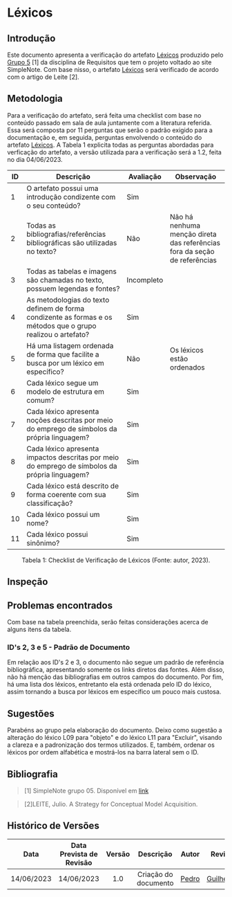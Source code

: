 # Léxicos
## Introdução
Este documento apresenta a verificação do artefato [Léxicos](https://requisitos-de-software.github.io/2023.1-Simplenote/modelagem/lexico/) produzido pelo [Grupo 5](https://requisitos-de-software.github.io/2023.1-Simplenote/) [1] da disciplina de Requisitos que tem o projeto voltado ao site SimpleNote. Com base nisso, o artefato [Léxicos](ttps://requisitos-de-software.github.io/2023.1-Simplenote/modelagem/lexico/) será verificado de acordo com o artigo de Leite [2].

## Metodologia
Para a verificação do artefato, será feita uma checklist com base no conteúdo passado em sala de aula juntamente com a literatura referida. Essa será composta por 11 perguntas que serão o padrão exigido para a documentação e, em seguida, perguntas envolvendo o conteúdo do artefato [Léxicos](https://requisitos-de-software.github.io/2023.1-Simplenote/modelagem/lexico/). A Tabela 1 explicita todas as perguntas abordadas para verficação do artefato, a versão utilizada para a verificação será a 1.2, feita no dia 04/06/2023.


| ID | Descrição | Avaliação | Observação |
| --- | --- | --- | --- |
| 1 | O artefato possui uma introdução condizente com o seu conteúdo? | Sim |  |
| 2 | Todas as bibliografias/referências bibliográficas são utilizadas no texto? | Não | Não há nenhuma menção direta das referências fora da seção de referências |
| 3 | Todas as tabelas e imagens são chamadas no texto, possuem legendas e fontes? | Incompleto |  |
| 4 | As metodologias do texto definem de forma condizente as formas e os métodos que o grupo realizou o artefato? | Sim |  |
| 5 | Há uma listagem ordenada de forma que facilite a busca por um léxico em específico? | Não | Os léxicos estão ordenados |
| 6 | Cada léxico segue um modelo de estrutura em comum? | Sim |  |
| 7 | Cada léxico apresenta noções descritas por meio do emprego de símbolos da própria linguagem? | Sim |  |
| 8 | Cada léxico apresenta impactos descritas por meio do emprego de símbolos da própria linguagem? | Sim |  |
| 9 | Cada léxico está descrito de forma coerente com sua classificação? | Sim |  |
| 10 | Cada léxico possui um nome? | Sim |  |
| 11 | Cada léxico possui sinônimo? | Sim |  |
<p><center>Tabela 1: Checklist de Verificação de Léxicos (Fonte: autor, 2023).</center></p>


## Inspeção
## Problemas encontrados
Com base na tabela preenchida, serão feitas considerações acerca de alguns itens da tabela.

### ID's 2, 3 e 5 - Padrão de Documento
Em relação aos ID's 2 e 3, o documento não segue um padrão de referência bibliográfica, apresentando somente os links diretos das fontes. Além disso, não há menção das bibliografias em outros campos do documento. 
Por fim, há uma lista dos léxicos, entretanto ela está ordenada pelo ID do léxico, assim tornando a busca por léxicos em específico um pouco mais custosa.

## Sugestões
Parabéns ao grupo pela elaboração do documento. Deixo como sugestão a alteração do léxico L09 para "objeto" e do léxico L11 para "Excluir", visando a clareza e a padronização dos termos utilizados. E, também, ordenar os léxicos por ordem alfabética e mostrá-los na barra lateral sem o ID.


## Bibliografia

> [1] SimpleNote grupo 05. Disponível em [link](https://requisitos-de-software.github.io/2023.1-Simplenote/)

> [2]LEITE, Julio. A Strategy for Conceptual Model Acquisition. 

## Histórico de Versões
|    Data    | Data Prevista de Revisão | Versão | Descrição | Autor |  Revisor |
| :--------: | :----------------------: | :----: | :-------: | :---: | :------: |
| 14/06/2023 |        14/06/2023        |  1.0   | Criação do documento | [Pedro](https://github.com/pedrobarbosaocb) | [Guilherme]() |
